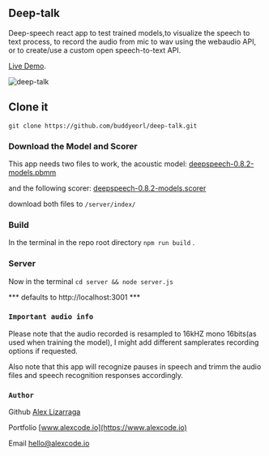 ## Deep-talk
Deep-speech react app to test trained models,to visualize the speech to text process, to record the audio from mic to wav using the webaudio API, or to create/use a custom open speech-to-text API.

[Live Demo](https://deep-talk.azurewebsites.net/).

![deep-talk](https://repository-images.githubusercontent.com/305024458/55411800-1a4f-11eb-9645-0e2fe529f5a7)


## Clone it

```
git clone https://github.com/buddyeorl/deep-talk.git
```

### Download the Model and Scorer

This app needs two files to work, the acoustic model:
[deepspeech-0.8.2-models.pbmm](https://github.com/mozilla/DeepSpeech/releases/download/v0.8.2/deepspeech-0.8.2-models.pbmm)

and the following scorer:
[deepspeech-0.8.2-models.scorer](https://github.com/mozilla/DeepSpeech/releases/download/v0.8.2/deepspeech-0.8.2-models.scorer)

download both files to `/server/index/`

### Build

In the terminal in the repo root directory `npm run build` .

### Server

Now in the terminal `cd server && node server.js`

*** defaults to http://localhost:3001 ***

### `Important audio info`

Please note that the audio recorded is resampled to 16kHZ mono 16bits(as used when training the model), I might add different samplerates recording options if requested.

Also note that this app will recognize pauses in speech and trimm the audio files and speech recognition responses accordingly.

### `Author`
Github
[Alex Lizarraga](https://github.com/buddyeorl)

Portfolio
[www.alexcode.io](https://www.alexcode.io)

Email
[hello@alexcode.io](hello@alexcode.io)




